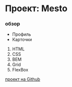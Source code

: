# Проект: Mesto

### обзор

-   Профиль
-   Карточки

1. HTML
2. CSS
3. BEM
4. Grid
5. FlexBox

[проект на Github](https://github.com/BadChump/mesto-project.git)
